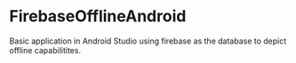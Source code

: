 # FirebaseOfflineAndroid
Basic application in Android Studio using firebase as the database to depict offline capabilitites.
